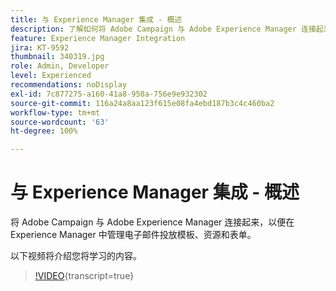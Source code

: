 ```yaml
---
title: 与 Experience Manager 集成 - 概述
description: 了解如何将 Adobe Campaign 与 Adobe Experience Manager 连接起来，以便在 Experience Manager 中管理电子邮件投放模板、资源和表单。
feature: Experience Manager Integration
jira: KT-9592
thumbnail: 340319.jpg
role: Admin, Developer
level: Experienced
recommendations: noDisplay
exl-id: 7c877275-a160-41a8-950a-756e9e932302
source-git-commit: 116a24a8aa123f615e08fa4ebd187b3c4c460ba2
workflow-type: tm+mt
source-wordcount: '63'
ht-degree: 100%

---
```


# 与 Experience Manager 集成 - 概述

将 Adobe Campaign 与 Adobe Experience Manager 连接起来，以便在 Experience Manager 中管理电子邮件投放模板、资源和表单。

以下视频将介绍您将学习的内容。

>[!VIDEO](https://video.tv.adobe.com/v/340319?quality=12&learn=on){transcript=true}
